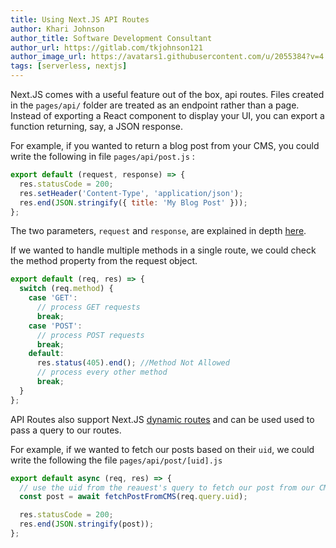 ```yaml
---
title: Using Next.JS API Routes
author: Khari Johnson
author_title: Software Development Consultant
author_url: https://gitlab.com/tkjohnson121
author_image_url: https://avatars1.githubusercontent.com/u/2055384?v=4
tags: [serverless, nextjs]
---
```


Next.JS comes with a useful feature out of the box, api routes. Files created in
the `pages/api/` folder are treated as an endpoint rather than a page. Instead
of exporting a React component to display your UI, you can export a function
returning, say, a JSON response.

<!--truncate-->

For example, if you wanted to return a blog post from your CMS, you could write
the following in file `pages/api/post.js` :

```jsx
export default (request, response) => {
  res.statusCode = 200;
  res.setHeader('Content-Type', 'application/json');
  res.end(JSON.stringify({ title: 'My Blog Post' }));
};
```

The two parameters, `request` and `response`, are explained in depth
[here](https://nextjs.org/docs/api-routes/introduction).

If we wanted to handle multiple methods in a single route, we could check the
method property from the request object.

```jsx
export default (req, res) => {
  switch (req.method) {
    case 'GET':
      // process GET requests
      break;
    case 'POST':
      // process POST requests
      break;
    default:
      res.status(405).end(); //Method Not Allowed
      // process every other method
      break;
  }
};
```

API Routes also support Next.JS
[dynamic routes](https://nextjs.org/docs/routing/dynamic-routes) and can be used
used to pass a query to our routes.

For example, if we wanted to fetch our posts based on their `uid`, we could
write the following the file `pages/api/post/[uid].js`

```jsx
export default async (req, res) => {
  // use the uid from the reauest's query to fetch our post from our CMS
  const post = await fetchPostFromCMS(req.query.uid);

  res.statusCode = 200;
  res.end(JSON.stringify(post));
};
```
